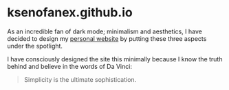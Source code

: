 # ksenofanex.github.io
As an incredible fan of dark mode; minimalism and aesthetics, I have decided to design my [personal website](https://ksenofanex.github.io/) by putting these three aspects under the spotlight. 

I have consciously designed the site this minimally because I know the truth behind and believe in the words of Da Vinci:

> Simplicity is the ultimate sophistication.
